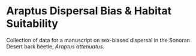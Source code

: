 # Araptus Dispersal Bias & Habitat Suitability

Collection of data for a manuscript on sex-biased dispersal in the Sonoran Desert bark beetle, *Araptus attenuatus.*

